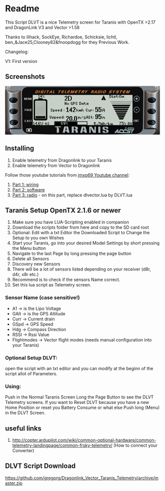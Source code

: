 # Readme

This Script DLVT is a nice Telemetry screen for Taranis with OpenTX >2.17 and DragonLink V3 and Vector >1.58

Thanks to ilihack, SockEye, Richardoe, Schicksie, lichtl, ben_&Jace25,Clooney82&fnoopdogg for they Previous Work.


Changelog:

V1:
First version


## Screenshots

![Screenshot](https://raw.githubusercontent.com/gregorg/Dragonlink_Vector_Taranis_Telemetry/master/screenshot.png)


## Installing

1. Enable telemetry from Dragonlink to your Taranis
2. Enable telemetry from Vector to Dragonlink

Follow those youtube tutorials from [jmxp69 Youtube channel](https://www.youtube.com/channel/UCcJwn8V3MTsib2LjAcTnarg): 

1. [Part 1: wiring](https://www.youtube.com/watch?v=lkADQvqdozI)
2. [Part 2: software](https://www.youtube.com/watch?v=5HS3AZ5jNJ8)
3. [Part 3: radio](https://www.youtube.com/watch?v=IBhJB5RaJ74) - on this part, replace dlvector.lua by DLVT.lua



## Taranis Setup OpenTX 2.1.6 or newer

1. Make sure you have LUA-Scripting enabled in companion
2. Download the scripts folder from here and copy to the SD card root
3. Optional: Edit with a txt Editor the Downloaded Script to Change the Setup to you own Wishes
3. Start your Taranis, go into your desired Model Settings by short pressing the Menu button
4. Navigate to the last Page by long pressing the page button
5. Delete all Sensors
6. Discovery new Sensors
7. There will be a lot of sensors listed depending on your receiver (d8r, d4r, x8r etc.)
8. Recommend is to check if the sensors Name correct. 
9. Set this lua script as Telemetry screen.

### Sensor Name (case sensitive!)

* A1 -> is the Lipo Voltage
* GAlt -> is the GPS Altitude
* Curr -> Current drain
* GSpd -> GPS Speed
* Hdg -> Compass Direction
* RSSI -> Rssi Value
* Flightmodes -> Vector flight modes (needs manual configuration into your Taranis)


### Optional Setup DLVT:

open the script with an txt editor and you can modify at the beginn of the script allot of Parameters.

### Using:

Push in the Normal Taranis Screen Long the Page Button to see the DLVT Telemetry screens.
If you want to Reset DLVT because you have a new Home Position or reset you Battery Consume or what else Push long (Menu) in the DLVT Screen.

## useful links

1. http://copter.ardupilot.com/wiki/common-optional-hardware/common-telemetry-landingpage/common-frsky-telemetry/ (How to connect your Converter)

## DLVT Script Download

https://github.com/gregorg/Dragonlink_Vector_Taranis_Telemetry/archive/master.zip

